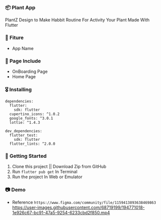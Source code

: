 ### 📦 **Plant App**

PlantZ Design to Make Habbit Routine For Activity Your Plant
Made With Flutter

### 🎁 **Fiture**
- App Name

### 📄 **Page Include**
- OnBoarding Page
- Home Page

### 🎖  **Installing**
```
dependencies:
  flutter:
    sdk: flutter
  cupertino_icons: ^1.0.2
  google_fonts: ^3.0.1
  lottie: ^1.4.3

dev_dependencies:
  flutter_test:
    sdk: flutter
  flutter_lints: ^2.0.0
```

### 🚀 **Getting Started**
1. Clone this project || Download Zip from GitHub
2. Run `flutter pub get` In Terminal
3. Run the project In Web or Emulator

### 📷 **Demo**
- Reference `https://www.figma.com/community/file/1159413893638469863`
https://user-images.githubusercontent.com/68719199/194771018-1e926c67-bc91-47a5-9254-6233cbd2f850.mp4


